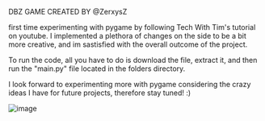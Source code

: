 DBZ GAME CREATED BY @ZerxysZ

first time experimenting with pygame by following Tech With Tim's tutorial on youtube. 
I implemented a plethora of changes on the side to be a bit more creative, and im sastisfied with the overall outcome of the project.


To run the code, all you have to do is download the file, extract it, and then run the "main.py" file located in the folders directory.

I look forward to experimenting more with pygame considering the crazy ideas I have for future projects, therefore stay tuned! :)

![image](https://user-images.githubusercontent.com/90399719/236586468-8b6f7914-58bc-4fb2-8d4e-61993df95714.png)

